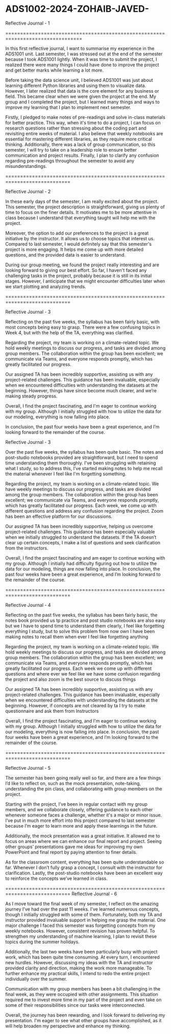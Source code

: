 # ADS1002-2024-ZOHAIB-JAVED-

Reflective Journal - 1

================================================================================

In this first reflective journal, I want to summarise my experience in the ADS1001 unit. Last semester, I was stressed out  at the end of the semester because I took ADS1001 lightly. When it was time to submit the project, I realized there were many things I could have done to improve the project and get better marks while learning a lot more.

Before taking the data science unit, I believed ADS1001 was just about learning different Python libraries and using them to visualize data. However, I later realized that data is the core element for any business or field. This became clear when we were given the project at the end. My group and I completed the project, but I learned many things and ways to improve my learning that I plan to implement next semester.

Firstly, I pledged to make notes of pre-readings and solve in-class materials for better practice. This way, when it's time to do a project, I can focus on research questions rather than stressing about the coding part and revisiting entire weeks of material. I also believe that weekly notebooks are essential for mastering different libraries, as they require more critical thinking. Additionally, there was a lack of group communication, so this semester, I will try to take on a leadership role to ensure better communication and project results. 
Finally, I plan to clarify any confusion regarding pre-readings throughout the semester to avoid any misunderstandings.

============================================================================

Reflective Journal - 2

In these early days of the semester, I am really excited about the project. This semester, the project description is straightforward, giving us plenty of time to focus on the finer details. It motivates me to be more attentive in class because I understand that everything taught will help me with the project.

Moreover, the option to add our preferences to the project is a great initiative by the instructor. It allows us to choose topics that interest us. Compared to last semester, I would definitely say that this semester's project is more engaging. It helps me come up with more detailed questions, and the provided data is easier to understand.

During our group meeting, we found the project really interesting and are looking forward to giving our best effort. So far, I haven't faced any challenging tasks in the project, probably because it is still in its initial stages. However, I anticipate that we might encounter difficulties later when we start plotting and analyzing trends.


============================================================================


Reflective Journal - 3

Reflecting on the past five weeks, the syllabus has been fairly basic, with most concepts being easy to grasp. There were a few confusing topics in Week 4, but with the help of the TA, everything was clarified.

Regarding the project, my team is working on a climate-related topic. We hold weekly meetings to discuss our progress, and tasks are divided among group members. The collaboration within the group has been excellent; we communicate via Teams, and everyone responds promptly, which has greatly facilitated our progress.

Our assigned TA has been incredibly supportive, assisting us with any project-related challenges. This guidance has been invaluable, especially when we encountered difficulties with understanding the datasets at the beginning. However, things have since become much clearer, and we’re making steady progress.

Overall, I find the project fascinating, and I'm eager to continue working with my group. Although I initially struggled with how to utilize the data for our modeling, everything is now falling into place.

In conclusion, the past four weeks have been a great experience, and I’m looking forward to the remainder of the course.





Reflective Journal - 3

Over the past five weeks, the syllabus has been quite basic. The notes and post-studio notebooks provided are straightforward, but I need to spend time understanding them thoroughly. I've been struggling with retaining what I study, so to address this, I’ve started making notes to help me recall the material whenever I feel like I'm forgetting something.

Regarding the project, my team is working on a climate-related topic. We have weekly meetings to discuss our progress, and tasks are divided among the group members. The collaboration within the group has been excellent; we communicate via Teams, and everyone responds promptly, which has greatly facilitated our progress. Each week, we come up with different questions and address any confusion regarding the project. Zoom has been an effective platform for our discussions.

Our assigned TA has been incredibly supportive, helping us overcome project-related challenges. This guidance has been especially valuable when we initially struggled to understand the datasets. If the TA doesn’t clear up certain concepts, I make a list of questions and seek clarification from the instructors.

Overall, I find the project fascinating and am eager to continue working with my group. Although I initially had difficulty figuring out how to utilize the data for our modeling, things are now falling into place. In conclusion, the past four weeks have been a great experience, and I’m looking forward to the remainder of the course.


============================================================================


Reflective Journal - 4

Reflecting on the past five weeks, the syllabus has been fairly basic, the notes book provided us tp practice and post studio notebooks are also easy but we I have to spend time to understand them clearly, I feel like forgetting everything I study, but to solve this problem from now own I have been making notes to recall them when ever I feel like forgetting anything

Regarding the project, my team is working on a climate-related topic. We hold weekly meetings to discuss our progress, and tasks are divided among group members. The collaboration within the group has been excellent; we communicate via Teams, and everyone responds promptly, which has greatly facilitated our progress. Each week we come up with different questions and where ever we feel like we have some confusion regarding the project and also zoom is the best source to discuss things 

Our assigned TA has been incredibly supportive, assisting us with any project-related challenges. This guidance has been invaluable, especially when we encountered difficulties with understanding the datasets at the beginning. However, if concepts are not cleared by ta I try to make questionnaire and ask them from Instructors 

Overall, I find the project fascinating, and I'm eager to continue working with my group. Although I initially struggled with how to utilize the data for our modeling, everything is now falling into place.
In conclusion, the past four weeks have been a great experience, and I’m looking forward to the remainder of the course.



============================================================================


Reflective Journal - 5


The semester has been going really well so far, and there are a few things I’d like to reflect on, such as the mock presentation, note-taking, understanding the pin class, and collaborating with group members on the project.

Starting with the project, I’ve been in regular contact with my group members, and we collaborate closely, offering guidance to each other whenever someone faces a challenge, whether it's a major or minor issue. I’ve put in much more effort into this project compared to last semester because I’m eager to learn more and apply these learnings in the future.

Additionally, the mock presentation was a great initiative. It allowed me to focus on areas where we can enhance our final report and project. Seeing other groups’ presentations gave me ideas for improving my own PowerPoint and final report by paying attention to finer details.

As for the classroom content, everything has been quite understandable so far. Whenever I don’t fully grasp a concept, I consult with the instructor for clarification. Lastly, the post-studio notebooks have been an excellent way to reinforce the concepts we’ve learned in class.



============================================================================
Reflective Journal - 6


As I move toward the final week of my semester, I reflect on the amazing journey I've had over the past 11 weeks. I've learned numerous concepts, though I initially struggled with some of them. Fortunately, both my TA and instructor provided invaluable support in helping me grasp the material. One major challenge I faced this semester was forgetting concepts from my weekly notebooks. However, consistent revision has proven helpful. To strengthen my understanding of machine learning, I plan to revisit these topics during the summer holidays.

Additionally, the last two weeks have been particularly busy with project work, which has been quite time consuming. At every turn, I encountered new hurdles. However, discussing my ideas with the TA and instructor provided clarity and direction, making the work more manageable. To further enhance my practical skills, I intend to redo the entire project individually over the summer.

Communication with my group members has been a bit challenging in the final week, as they were occupied with other assignments. This situation required me to invest more time in my part of the project and even take on some of their responsibilities since our tasks were interconnected.

Overall, the journey has been rewarding, and I look forward to delivering my presentation. I'm eager to see what other groups have accomplished, as it will help broaden my perspective and enhance my thinking.

